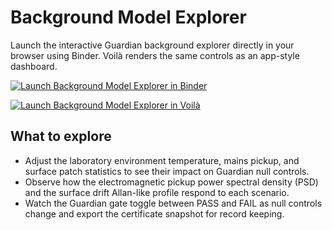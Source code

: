 # Background Model Explorer

Launch the interactive Guardian background explorer directly in your browser using Binder. Voilà renders the same controls as an app-style dashboard.

[![Launch Background Model Explorer in Binder](https://mybinder.org/badge_logo.svg)](https://mybinder.org/v2/gh/uwarring82/-flyby-fingerprints-sandbox/HEAD?labpath=notebooks%2FBackground_Model_Explorer.ipynb)

[![Launch Background Model Explorer in Voilà](https://img.shields.io/badge/voilà-dashboard-green)](https://mybinder.org/v2/gh/uwarring82/-flyby-fingerprints-sandbox/HEAD?urlpath=voila/render/notebooks/Background_Model_Explorer_APP.ipynb)

## What to explore

- Adjust the laboratory environment temperature, mains pickup, and surface patch statistics to see their impact on Guardian null controls.
- Observe how the electromagnetic pickup power spectral density (PSD) and the surface drift Allan-like profile respond to each scenario.
- Watch the Guardian gate toggle between PASS and FAIL as null controls change and export the certificate snapshot for record keeping.

